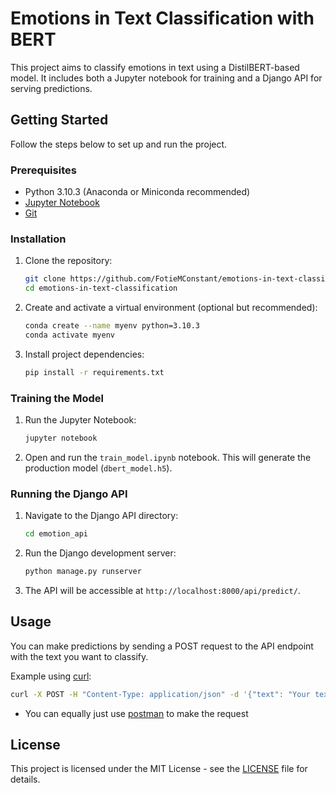 # Emotions in Text Classification with BERT

This project aims to classify emotions in text using a DistilBERT-based model. It includes both a Jupyter notebook for training and a Django API for serving predictions.

## Getting Started

Follow the steps below to set up and run the project.

### Prerequisites

- Python 3.10.3 (Anaconda or Miniconda recommended)
- [Jupyter Notebook](https://jupyter.org/install)
- [Git](https://git-scm.com/book/en/v2/Getting-Started-Installing-Git)

### Installation

1. Clone the repository:

    ```bash
    git clone https://github.com/FotieMConstant/emotions-in-text-classification.git
    cd emotions-in-text-classification
    ```

2. Create and activate a virtual environment (optional but recommended):

    ```bash
    conda create --name myenv python=3.10.3
    conda activate myenv
    ```

3. Install project dependencies:

    ```bash
    pip install -r requirements.txt
    ```

### Training the Model

1. Run the Jupyter Notebook:

    ```bash
    jupyter notebook
    ```

2. Open and run the `train_model.ipynb` notebook. This will generate the production model (`dbert_model.h5`).

### Running the Django API

1. Navigate to the Django API directory:

    ```bash
    cd emotion_api
    ```

2. Run the Django development server:

    ```bash
    python manage.py runserver
    ```

3. The API will be accessible at `http://localhost:8000/api/predict/`.

## Usage

You can make predictions by sending a POST request to the API endpoint with the text you want to classify.

Example using [curl](https://curl.se/):

```bash
curl -X POST -H "Content-Type: application/json" -d '{"text": "Your text here"}' http://localhost:8000/api/predict/
```
* You can equally just use [postman](https://postman.com/) to make the request

## License
This project is licensed under the MIT License - see the [LICENSE](LICENSE)  file for details.